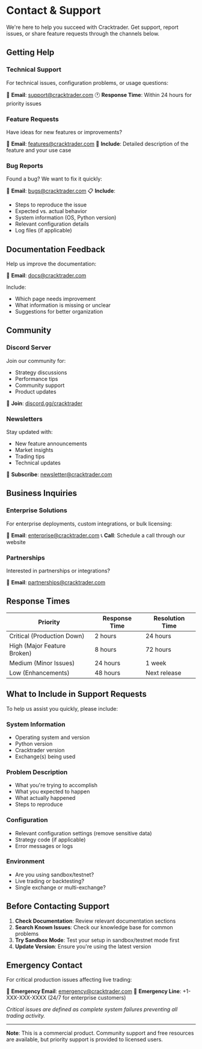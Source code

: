 # Contact & Support

We're here to help you succeed with Cracktrader. Get support, report issues, or share feature requests through the channels below.

## Getting Help

### Technical Support
For technical issues, configuration problems, or usage questions:

📧 **Email**: support@cracktrader.com
🕐 **Response Time**: Within 24 hours for priority issues

### Feature Requests
Have ideas for new features or improvements?

📧 **Email**: features@cracktrader.com
📝 **Include**: Detailed description of the feature and your use case

### Bug Reports
Found a bug? We want to fix it quickly:

📧 **Email**: bugs@cracktrader.com
📋 **Include**:
- Steps to reproduce the issue
- Expected vs. actual behavior
- System information (OS, Python version)
- Relevant configuration details
- Log files (if applicable)

## Documentation Feedback

Help us improve the documentation:

📧 **Email**: docs@cracktrader.com

Include:
- Which page needs improvement
- What information is missing or unclear
- Suggestions for better organization

## Community

### Discord Server
Join our community for:
- Strategy discussions
- Performance tips
- Community support
- Product updates

🔗 **Join**: [discord.gg/cracktrader](https://discord.gg/cracktrader)

### Newsletters
Stay updated with:
- New feature announcements
- Market insights
- Trading tips
- Technical updates

📰 **Subscribe**: newsletter@cracktrader.com

## Business Inquiries

### Enterprise Solutions
For enterprise deployments, custom integrations, or bulk licensing:

📧 **Email**: enterprise@cracktrader.com
📞 **Call**: Schedule a call through our website

### Partnerships
Interested in partnerships or integrations?

📧 **Email**: partnerships@cracktrader.com

## Response Times

| Priority | Response Time | Resolution Time |
|----------|---------------|-----------------|
| Critical (Production Down) | 2 hours | 24 hours |
| High (Major Feature Broken) | 8 hours | 72 hours |
| Medium (Minor Issues) | 24 hours | 1 week |
| Low (Enhancements) | 48 hours | Next release |

## What to Include in Support Requests

To help us assist you quickly, please include:

### System Information
- Operating system and version
- Python version
- Cracktrader version
- Exchange(s) being used

### Problem Description
- What you're trying to accomplish
- What you expected to happen
- What actually happened
- Steps to reproduce

### Configuration
- Relevant configuration settings (remove sensitive data)
- Strategy code (if applicable)
- Error messages or logs

### Environment
- Are you using sandbox/testnet?
- Live trading or backtesting?
- Single exchange or multi-exchange?

## Before Contacting Support

1. **Check Documentation**: Review relevant documentation sections
2. **Search Known Issues**: Check our knowledge base for common problems
3. **Try Sandbox Mode**: Test your setup in sandbox/testnet mode first
4. **Update Version**: Ensure you're using the latest version

## Emergency Contact

For critical production issues affecting live trading:

📧 **Emergency Email**: emergency@cracktrader.com
📱 **Emergency Line**: +1-XXX-XXX-XXXX (24/7 for enterprise customers)

*Critical issues are defined as complete system failures preventing all trading activity.*

---

**Note**: This is a commercial product. Community support and free resources are available, but priority support is provided to licensed users.

